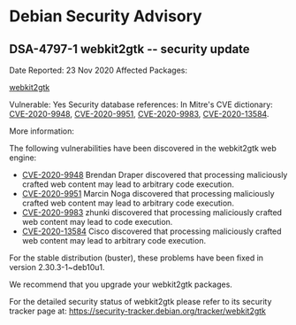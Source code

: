 
Debian Security Advisory
========================


DSA-4797-1 webkit2gtk -- security update
----------------------------------------



Date Reported:
23 Nov 2020
Affected Packages:

[webkit2gtk](https://packages.debian.org/src:webkit2gtk)

Vulnerable:
Yes
Security database references:
In Mitre's CVE dictionary: [CVE-2020-9948](https://security-tracker.debian.org/tracker/CVE-2020-9948), [CVE-2020-9951](https://security-tracker.debian.org/tracker/CVE-2020-9951), [CVE-2020-9983](https://security-tracker.debian.org/tracker/CVE-2020-9983), [CVE-2020-13584](https://security-tracker.debian.org/tracker/CVE-2020-13584).  

More information:

The following vulnerabilities have been discovered in the webkit2gtk
web engine:


* [CVE-2020-9948](https://security-tracker.debian.org/tracker/CVE-2020-9948)
Brendan Draper discovered that processing maliciously crafted web
 content may lead to arbitrary code execution.
* [CVE-2020-9951](https://security-tracker.debian.org/tracker/CVE-2020-9951)
Marcin Noga discovered that processing maliciously crafted web
 content may lead to arbitrary code execution.
* [CVE-2020-9983](https://security-tracker.debian.org/tracker/CVE-2020-9983)
zhunki discovered that processing maliciously crafted web content
 may lead to code execution.
* [CVE-2020-13584](https://security-tracker.debian.org/tracker/CVE-2020-13584)
Cisco discovered that processing maliciously crafted web content
 may lead to arbitrary code execution.


For the stable distribution (buster), these problems have been fixed in
version 2.30.3-1~deb10u1.


We recommend that you upgrade your webkit2gtk packages.


For the detailed security status of webkit2gtk please refer to
its security tracker page at:
<https://security-tracker.debian.org/tracker/webkit2gtk>





